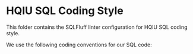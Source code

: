 # HQIU SQL Coding Style

This folder contains the SQLFluff linter configuration for HQIU SQL coding style.

We use the following coding conventions for our SQL code:
